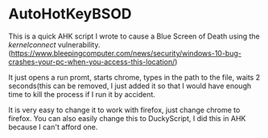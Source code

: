 # AutoHotKeyBSOD
This is a quick AHK script I wrote to cause a Blue Screen of Death using the *kernelconnect* vulnerability. (https://www.bleepingcomputer.com/news/security/windows-10-bug-crashes-your-pc-when-you-access-this-location/)

It just opens a run promt, starts chrome, types in the path to the file, waits 2 seconds(this can be removed, I just added it so that I would have enough time to kill the process if I run it by accident.

It is very easy to change it to work with firefox, just change chrome to firefox.
You can also easily change this to DuckyScript, I did this in AHK because I can't afford one.
